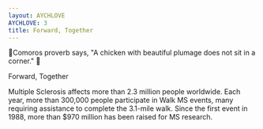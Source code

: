 ```yaml
---
layout: AYCHLOVE
AYCHLOVE: 3
title: Forward, Together
---
```



🎁Comoros proverb says, "A chicken with beautiful plumage does not sit in a corner." 🎁



Forward, Together

Multiple Sclerosis affects more than 2.3 million people worldwide. Each year, more than 300,000 people participate in Walk MS events, many requiring assistance to complete the 3.1-mile walk. Since the first event in 1988, more than $970 million has been raised for MS research.
